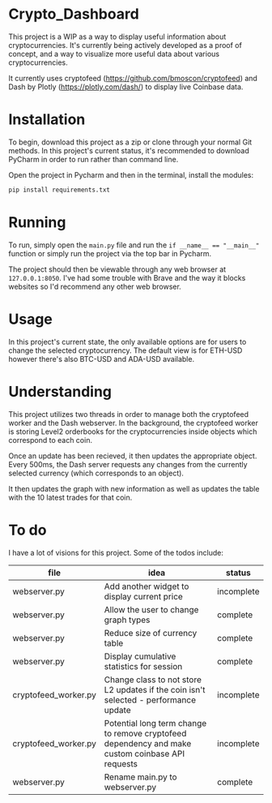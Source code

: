 # Crypto_Dashboard

This project is a WIP as a way to display useful information about cryptocurrencies. It's currently being actively developed as a proof of concept, and a way to visualize more useful data about various cryptocurrencies.

It currently uses cryptofeed (https://github.com/bmoscon/cryptofeed) and Dash by Plotly (https://plotly.com/dash/) to display live Coinbase data.

# Installation

To begin, download this project as a zip or clone through your normal Git methods. In this project's current status, it's recommended to download PyCharm in order to run rather than command line. 

Open the project in Pycharm and then in the terminal, install the modules:

```python
pip install requirements.txt
```

# Running

To run, simply open the ```main.py``` file and run the ```if __name__ == "__main__"``` function or simply run the project via the top bar in Pycharm.

The project should then be viewable through any web browser at ```127.0.0.1:8050```. I've had some trouble with Brave and the way it blocks websites so I'd recommend any other web browser.

# Usage

In this project's current state, the only available options are for users to change the selected cryptocurrency. The default view is for ETH-USD however there's also BTC-USD and ADA-USD available. 

# Understanding

This project utilizes two threads in order to manage both the cryptofeed worker and the Dash webserver. In the background, the cryptofeed worker is storing Level2 orderbooks for the cryptocurrencies inside objects which correspond to each coin. 

Once an update has been recieved, it then updates the appropriate object. Every 500ms, the Dash server requests any changes from the currently selected currency (which corresponds to an object).

It then updates the graph with new information as well as updates the table with the 10 latest trades for that coin. 

# To do

I have a lot of visions for this project. Some of the todos include:

|file|idea|status|
|----|----|------|
|webserver.py|Add another widget to display current price|incomplete|
|webserver.py|Allow the user to change graph types|complete|
|webserver.py|Reduce size of currency table|complete|
|webserver.py|Display cumulative statistics for session|complete|
|cryptofeed_worker.py|Change class to not store L2 updates if the coin isn't selected - performance update|incomplete|
|cryptofeed_worker.py|Potential long term change to remove cryptofeed dependency and make custom coinbase API requests|incomplete|
|webserver.py|Rename main.py to webserver.py|complete|